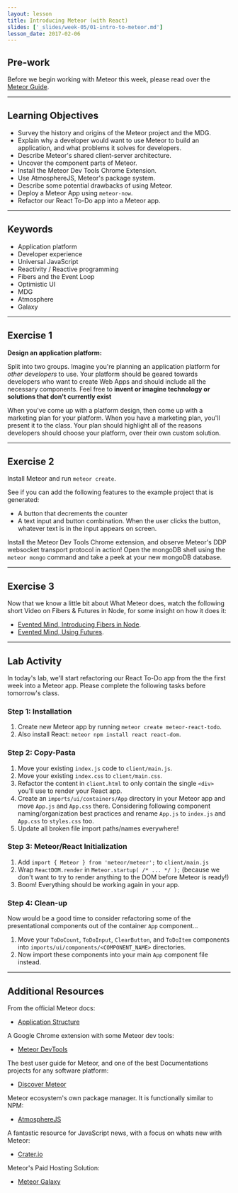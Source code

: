 ```yaml
---
layout: lesson
title: Introducing Meteor (with React)
slides: ['_slides/week-05/01-intro-to-meteor.md']
lesson_date: 2017-02-06
---
```


## Pre-work

Before we begin working with Meteor this week, please read over the [Meteor Guide](https://guide.meteor.com/).

---

## Learning Objectives

- Survey the history and origins of the Meteor project and the MDG.
- Explain why a developer would want to use Meteor to build an application, and what problems it solves for developers.
- Describe Meteor's shared client-server architecture.
- Uncover the component parts of Meteor.
- Install the Meteor Dev Tools Chrome Extension.
- Use AtmosphereJS, Meteor's package system.
- Describe some potential drawbacks of using Meteor.
- Deploy a Meteor App using `meteor-now`.
- Refactor our React To-Do app into a Meteor app.

---

## Keywords

- Application platform
- Developer experience
- Universal JavaScript
- Reactivity / Reactive programming
- Fibers and the Event Loop
- Optimistic UI
- MDG
- Atmosphere
- Galaxy

---

## Exercise 1

**Design an application platform:**


Split into two groups. Imagine you're planning an application platform for *other developers* to use. Your platform should be geared towards developers who want to create Web Apps and should include all the necessary components. Feel free to **invent or imagine technology or solutions that don't currently exist**

When you've come up with a platform design, then come up with a marketing plan for your platform. When you have a marketing plan, you'll present it to the class. Your plan should highlight all of the reasons developers should choose your platform, over their own custom solution.

---

## Exercise 2

Install Meteor and run `meteor create`.

See if you can add the following features to the example project that is generated:

- A button that decrements the counter
- A text input and button combination. When the user clicks the button, whatever text
is in the input appears on screen.

Install the Meteor Dev Tools Chrome extension, and observe Meteor's DDP websocket
transport protocol in action! Open the mongoDB shell using the `meteor mongo` command
and take a peek at your new mongoDB database.

---

## Exercise 3

Now that we know a little bit about What Meteor does, watch the following short Video on Fibers & Futures in Node, for some insight on how it does it:

- [Evented Mind, Introducing Fibers in Node](https://www.eventedmind.com/items/nodejs-introducing-fibers).
- [Evented Mind, Using Futures](https://www.eventedmind.com/items/nodejs-using-futures).

---

## Lab Activity

In today's lab, we'll start refactoring our React To-Do app from the the first week into a Meteor app. Please complete the following tasks before tomorrow's class.

### Step 1: Installation

1. Create new Meteor app by running `meteor create meteor-react-todo`.
2. Also install React: `meteor npm install react react-dom`.

### Step 2: Copy-Pasta

1. Move your existing `index.js` code to `client/main.js`.
2. Move your existing `index.css` to `client/main.css`.
3. Refactor the content in `client.html` to only contain the single `<div>` you'll use to render your React app.
4. Create an `imports/ui/containers/App` directory in your Meteor app and move `App.js` and `App.css` there. Considering following component naming/organization best practices and rename `App.js` to `index.js` and `App.css` to `styles.css` too.
5. Update all broken file import paths/names everywhere!

### Step 3: Meteor/React Initialization

1. Add `import { Meteor } from 'meteor/meteor';` to `client/main.js`
2. Wrap `ReactDOM.render` in `Meteor.startup( /* ... */ );` (because we don't want to try to render anything to the DOM before Meteor is ready!)
3. Boom! Everything should be working again in your app.

### Step 4: Clean-up

Now would be a good time to consider refactoring some of the presentational components out of the container `App` component...

1. Move your `ToDoCount`, `ToDoInput`, `ClearButton`, and `ToDoItem` components into `imports/ui/components/<COMPONENT_NAME>` directories. 
2. Now import these components into your main `App` component file instead.

---

## Additional Resources

From the official Meteor docs:

- [Application Structure](https://guide.meteor.com/structure.html)

A Google Chrome extension with some Meteor dev tools:

- [Meteor DevTools](https://chrome.google.com/webstore/detail/meteor-devtools/ippapidnnboiophakmmhkdlchoccbgje)

The best user guide for Meteor, and one of the best Documentations projects for any software platform:

- [Discover Meteor](https://www.discovermeteor.com/)

Meteor ecosystem's own package manager. It is functionally similar to NPM:

- [AtmosphereJS](https://atmospherejs.com/)

A fantastic resource for JavaScript news, with a focus on whats new with Meteor:

- [Crater.io](https://crater.io/)

Meteor's Paid Hosting Solution:

- [Meteor Galaxy](https://www.meteor.com/hosting/)
